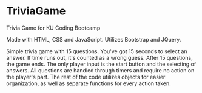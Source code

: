# TriviaGame
Trivia Game for KU Coding Bootcamp

Made with HTML, CSS and JavaScript. Utilizes Bootstrap and JQuery. 

Simple trivia game with 15 questions. You've got 15 seconds to select an answer. If time runs out, it's counted as a wrong guess. After 15 questions, the game ends. The only player input is the start button and the selecting of answers. All questions are handled through timers and require no action on the player's part. The rest of the code utilizes objects for easier organization, as well as separate functions for every action taken.
